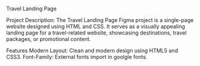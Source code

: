 Travel Landing Page

Project Description:
    The Travel Landing Page Figma project is a single-page website designed using HTML and CSS. It serves as a visually appealing landing page for a travel-related website, showcasing destinations, travel packages, or promotional content.


Features
Modern Layout: Clean and modern design using HTML5 and CSS3.
Font-Family: External fonts import in goolgle fonts.
